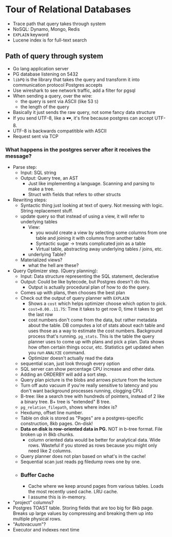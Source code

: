 # Tour of Relational Databases

- Trace path that query takes through system
- NoSQL: Dynamo, Mongo, Redis
- `EXPLAIN` keyword
- Lucene index is for full-text search

## Path of query through system

- Go lang application server
- PG database listening on 5432
- `libPQ` is the library that takes the query and transform it into
  communication protocol Postgres accepts
- Use wireshark to see network traffic, add a filter for pgsql
- When sending a query, over the wire:
  - the query is sent via ASCII (like 53 `S`)
  - the length of the query
- Basically it just sends the raw query, not some fancy data structure
- If you send UTF-8, like a 🕶️, it's fine because postgres can accept UTF-8.
- UTF-8 is backwards compatitible with ASCII
- Request sent via TCP

### What happens in the postgres server after it receives the message?

- Parse step:
  - Input: SQL string
  - Output: Query tree, an AST
    - Just like implementing a language. Scanning and parsing to make a tree.
    - Struct with fields that refers to other structs
- Rewriting steps:
  - Syntactic thing just looking at text of query. Not messing with logic.
    String replacement stuff.
  - update query so that instead of using a view, it will refer to underlying
    tables
    - View:
      - you would create a view by selecting some columns from one table and
        joining it with columns from another table
      - Syntactic sugar -> treats complicated join as a table
      - Virtual table, abstracting away underlying tables / joins, etc.
    - underlying Table?
  - Materialized views?
    - what the hell are these?
- Query Optimizer step. (Query planning):
  - Input: Data structure representing the SQL statement, declerative
  - Output: Could be like bytecode, but Postgres doesn't do this.
    - Output is actually procedural plan of how to do the query.
  - Comes up with plans, then chooses the best plan
  - Check out the output of query planner with `EXPLAIN`
    - Shows a `cost` which helps optimizer choose which option to pick.
    - `cost=0.00..11.75`: Time it takes to get row 0, time it takes to get the
      last row
    - cost numbers don't come from the data, but rather metadata about the
      table. DB computes a lot of stats about each table and uses those as a way
      to estimate the cost numbers. Background process that's running.
      `pg_stats`. This is the table the query planner uses to come up with plans
      and pick a plan. Data shows how often certain things occur, etc.
      Statistics get updated when you run `ANALYZE` command.
    - Optimizer doesn't actually read the data
  - sequential scan, just look through every option
  - SQL server can show percentage CPU increase and other data.
  - Adding an ORDERBY will add a sort step.
  - Query plan picture is the blobs and arrows picture from the lecture
  - Turn off auto vacuum if you're really sensitive to latency and you don't
    want background processes running, clogging CPU.
  - B-tree: like a search tree with hundreds of pointers, instead of 2 like a
    binary tree. B+ tree is "extended" B tree.
  - `pg_relation_filepath`, shows where index is?
  - Hexdump, offset line number.
  - Table on disk is stored as "Pages" are a postgres-specific construction, 8kb pages. On-disk!
  - **Data on disk is row-oriented data in PG.** NOT in b-tree format. File
    broken up in 8kb chunks.
    - column oriented data would be better for analytical data. Wide rows.
      Wasteful if you stored as rows because you might only need like 2 columns.
  - Query planner does not plan based on what's in the cache!
  - Sequential scan just reads pg filedump rows one by one.
  - ### Buffer Cache
    - Cache where we keep around pages from various tables. Loads the most
      recently used cache. LRU cache.
    - I assume this is in-memory.
- "project" columns?
- Postgres TOAST table. Storing fields that are too big for 8kb page. Breaks up
  large values by compressing and breaking them up into multiple physical rows.
- "Autovacuum"?
- Executor and indexes next time
